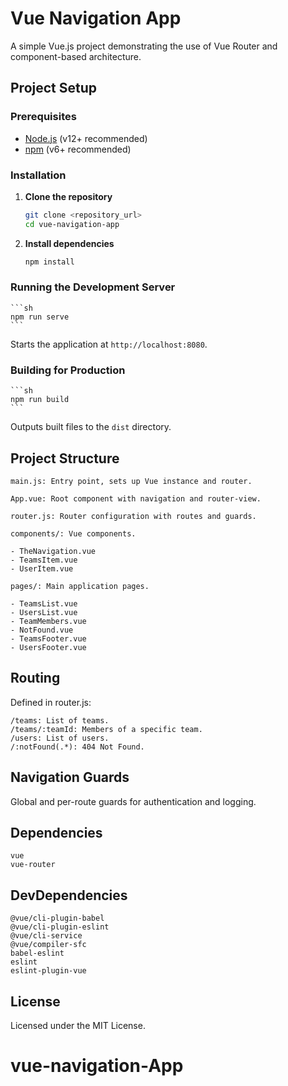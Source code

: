 # Vue Navigation App

A simple Vue.js project demonstrating the use of Vue Router and component-based architecture.

## Project Setup

### Prerequisites

- [Node.js](https://nodejs.org/) (v12+ recommended)
- [npm](https://www.npmjs.com/) (v6+ recommended)

### Installation

1. **Clone the repository**

   ```sh
   git clone <repository_url>
   cd vue-navigation-app
   ```

2. **Install dependencies**

   ```sh
   npm install
   ```

### Running the Development Server

    ```sh
    npm run serve
    ```

Starts the application at `http://localhost:8080`.

### Building for Production

    ```sh
    npm run build
    ```

Outputs built files to the `dist` directory.

## Project Structure

    main.js: Entry point, sets up Vue instance and router.

    App.vue: Root component with navigation and router-view.

    router.js: Router configuration with routes and guards.

    components/: Vue components.

    - TheNavigation.vue
    - TeamsItem.vue
    - UserItem.vue

    pages/: Main application pages.

    - TeamsList.vue
    - UsersList.vue
    - TeamMembers.vue
    - NotFound.vue
    - TeamsFooter.vue
    - UsersFooter.vue

## Routing

Defined in router.js:

    /teams: List of teams.
    /teams/:teamId: Members of a specific team.
    /users: List of users.
    /:notFound(.*): 404 Not Found.

## Navigation Guards

Global and per-route guards for authentication and logging.

## Dependencies

    vue
    vue-router

## DevDependencies

    @vue/cli-plugin-babel
    @vue/cli-plugin-eslint
    @vue/cli-service
    @vue/compiler-sfc
    babel-eslint
    eslint
    eslint-plugin-vue

## License

Licensed under the MIT License.
# vue-navigation-App
